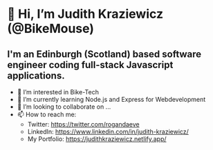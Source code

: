 # 👋 Hi, I’m Judith Kraziewicz (@BikeMouse)
## I'm an Edinburgh (Scotland) based software engineer coding full-stack Javascript applications.

- 👀 I’m interested in Bike-Tech
- 🌱 I’m currently learning Node.js and Express for Webdevelopment
- 💞️ I’m looking to collaborate on ...
- 📫 How to reach me:
     - Twitter: https://twitter.com/rogandaeve
     - LinkedIn: https://www.linkedin.com/in/judith-kraziewicz/
     - My Portfolio: https://judithkraziewicz.netlify.app/

<!---
BikeMouse/BikeMouse is a ✨ special ✨ repository because its `README.md` (this file) appears on your GitHub profile.
You can click the Preview link to take a look at your changes.
--->

